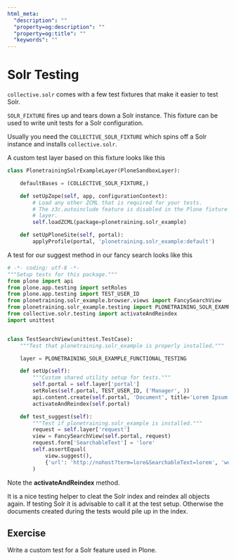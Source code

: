 ```yaml
---
html_meta:
  "description": ""
  "property=og:description": ""
  "property=og:title": ""
  "keywords": ""
---
```


# Solr Testing

`collective.solr` comes with a few test fixtures that make it easier to test Solr.

`SOLR_FIXTURE` fires up and tears down a Solr instance.
This fixture can be used to write unit tests for a Solr configuration.

Usually you need the `COLLECTIVE_SOLR_FIXTURE` which spins off a Solr instance and installs `collective.solr`.

A custom test layer based on this fixture looks like this

```python
class PlonetrainingSolrExampleLayer(PloneSandboxLayer):

    defaultBases = (COLLECTIVE_SOLR_FIXTURE,)

    def setUpZope(self, app, configurationContext):
        # Load any other ZCML that is required for your tests.
        # The z3c.autoinclude feature is disabled in the Plone fixture base
        # layer.
        self.loadZCML(package=plonetraining.solr_example)

    def setUpPloneSite(self, portal):
        applyProfile(portal, 'plonetraining.solr_example:default')
```

A test for our suggest method in our fancy search looks like this

```python
# -*- coding: utf-8 -*-
"""Setup tests for this package."""
from plone import api
from plone.app.testing import setRoles
from plone.app.testing import TEST_USER_ID
from plonetraining.solr_example.browser.views import FancySearchView
from plonetraining.solr_example.testing import PLONETRAINING_SOLR_EXAMPLE_FUNCTIONAL_TESTING  # noqa
from collective.solr.testing import activateAndReindex
import unittest


class TestSearchView(unittest.TestCase):
    """Test that plonetraining.solr_example is properly installed."""

    layer = PLONETRAINING_SOLR_EXAMPLE_FUNCTIONAL_TESTING

    def setUp(self):
        """Custom shared utility setup for tests."""
        self.portal = self.layer['portal']
        setRoles(self.portal, TEST_USER_ID, ('Manager', ))
        api.content.create(self.portal, 'Document', title='Lorem Ipsum')
        activateAndReindex(self.portal)

    def test_suggest(self):
        """Test if plonetraining.solr_example is installed."""
        request = self.layer['request']
        view = FancySearchView(self.portal, request)
        request.form['SearchableText'] = 'lore'
        self.assertEqual(
            view.suggest(),
            {'url': 'http://nohost?term=lore&SearchableText=lorem', 'word': u'lorem'}
        )
```

Note the **activateAndReindex** method.

It is a nice testing helper to cleat the Solr index and reindex all objects again.
If testing Solr it is advisable to call it at the test setup.
Otherwise the documents created during the tests would pile up in the index.

## Exercise

Write a custom test for a Solr feature used in Plone.

